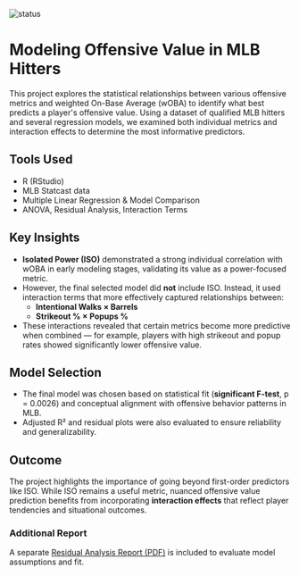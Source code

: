 ![status](https://img.shields.io/badge/status-complete-pink)


# Modeling Offensive Value in MLB Hitters

This project explores the statistical relationships between various offensive metrics and weighted On-Base Average (wOBA) to identify what best predicts a player's offensive value. Using a dataset of qualified MLB hitters and several regression models, we examined both individual metrics and interaction effects to determine the most informative predictors.

## Tools Used
- R (RStudio)
- MLB Statcast data
- Multiple Linear Regression & Model Comparison
- ANOVA, Residual Analysis, Interaction Terms

## Key Insights
- **Isolated Power (ISO)** demonstrated a strong individual correlation with wOBA in early modeling stages, validating its value as a power-focused metric.
- However, the final selected model did **not** include ISO. Instead, it used interaction terms that more effectively captured relationships between:
  - **Intentional Walks × Barrels**  
  - **Strikeout % × Popups %**
- These interactions revealed that certain metrics become more predictive when combined — for example, players with high strikeout and popup rates showed significantly lower offensive value.

## Model Selection
- The final model was chosen based on statistical fit (**significant F-test**, p = 0.0026) and conceptual alignment with offensive behavior patterns in MLB.
- Adjusted R² and residual plots were also evaluated to ensure reliability and generalizability.

## Outcome
The project highlights the importance of going beyond first-order predictors like ISO. While ISO remains a useful metric, nuanced offensive value prediction benefits from incorporating **interaction effects** that reflect player tendencies and situational outcomes.

### Additional Report
A separate [Residual Analysis Report (PDF)](Residual%20Analysis%20Report.pdf) is included to evaluate model assumptions and fit.
